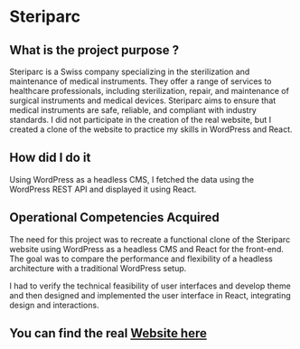# Steriparc <Badge type="tip" text="WP/React" />

## What is the project purpose ?

Steriparc is a Swiss company specializing in the sterilization and maintenance of medical instruments. They offer a range of services to healthcare professionals, including sterilization, repair, and maintenance of surgical instruments and medical devices. Steriparc aims to ensure that medical instruments are safe, reliable, and compliant with industry standards.
I did not participate in the creation of the real website, but I created a clone of the website to practice my skills in WordPress and React.


## How did I do it

Using WordPress as a headless CMS, I fetched the data using the WordPress REST API and displayed it using React.

## Operational Competencies Acquired

The need for this project was to recreate a functional clone of the Steriparc website using WordPress as a headless CMS and React for the front-end.
The goal was to compare the performance and flexibility of a headless architecture with a traditional WordPress setup.

I had to verify the technical feasibility of user interfaces and develop theme and then designed and implemented the user interface in React, integrating design and interactions.

## You can find the real [Website here](https://www.steriparc.ch)
